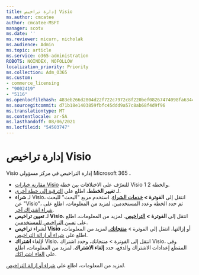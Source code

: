 ```yaml
---
title: إدارة تراخيص Visio
ms.author: cmcatee
author: cmcatee-MSFT
manager: scotv
ms.date: ''
ms.reviewer: micurn, nicholak
ms.audience: Admin
ms.topic: article
ms.service: o365-administration
ROBOTS: NOINDEX, NOFOLLOW
localization_priority: Priority
ms.collection: Adm_O365
ms.custom:
- commerce_licensing
- "9002419"
- "5116"
ms.openlocfilehash: 483eb266d2804d22f722c7972c8f220bef08267474098fa63441dbaf19c5716c
ms.sourcegitcommit: d71b18e1403859fbfc45ddd9a57c8ab68f4d9f96
ms.translationtype: MT
ms.contentlocale: ar-SA
ms.lasthandoff: 08/06/2021
ms.locfileid: "54503747"
---
```

# <a name="visio-license-management"></a>إدارة تراخيص Visio

Visio إدارة التراخيص في مركز مسؤولي Microsoft 365 **.**

- [مقارنة خيارات Visio](https://www.microsoft.com/microsoft-365/visio/microsoft-visio-plans-and-pricing-compare-visio-options?rtc=1) للتعرّف على الاختلافات بين خطة Visio 1 والخطة 2.
- لـ **تغيير الخطط**، اطلع على [الترقية إلى خطة أخرى](/microsoft-365/commerce/subscriptions/upgrade-to-different-plan).
- لـ **شراء** Visio، انتقل إلى **الفوترة > [خدمات الشراء](https://go.microsoft.com/fwlink/p/?linkid=868433)**. استخدم مربع "البحث" للبحث عن "Visio"، ثم حدد الخطة وعدد المستخدمين. لمزيد من المعلومات، اطلع على [شراء اشتراك آخر](/microsoft-365/commerce/try-or-buy-microsoft-365#buy-a-different-subscription).
- لـ **تعيين تراخيص Visio**، انتقل إلى **الفوترة > [التراخيص](https://go.microsoft.com/fwlink/p/?linkid=842264)**. لمزيد من المعلومات، اطلع على [تعيين التراخيص للمستخدمين](/microsoft-365/admin/manage/assign-licenses-to-users).
- لشراء **تراخيص Visio** أو إزالتها، انتقل إلى الفوترة > **[منتجاتك.](https://go.microsoft.com/fwlink/p/?linkid=842054)** لمزيد من المعلومات، اطلع على [شراء أو إزالة التراخيص](/microsoft-365/commerce/licenses/buy-licenses#buy-or-remove-licenses-for-your-business-subscription).
- لإلغاء **اشتراك** Visio، انتقل إلى الفوترة > منتجاتك، وحدد اشتراك Visio،  وفي المقطع إعدادات الاشتراك والدفع، حدد **إلغاء الاشتراك**. **[](https://go.microsoft.com/fwlink/p/?linkid=842054)** لمزيد من المعلومات، اطلع على [إلغاء اشتراكك](/microsoft-365/commerce/subscriptions/cancel-your-subscription).

لمزيد من المعلومات، اطلع على [شراء أو إزالة التراخيص](/microsoft-365/commerce/licenses/buy-licenses).